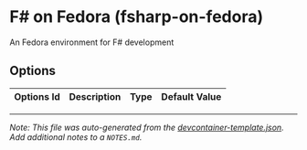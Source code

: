 
# F# on Fedora (fsharp-on-fedora)

An Fedora environment for F# development

## Options

| Options Id | Description | Type | Default Value |
|-----|-----|-----|-----|




---

_Note: This file was auto-generated from the [devcontainer-template.json](https://github.com/RonaldTM9999/devcontainers/blob/main/src/fsharp-on-fedora/devcontainer-template.json).  Add additional notes to a `NOTES.md`._
